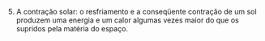 ﻿5. A contração solar: o resfriamento e a conseqüente contração de um sol produzem uma energia e um calor algumas vezes maior do que os supridos pela matéria do espaço.